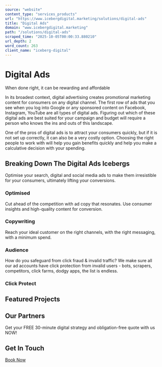 ```yaml
---
source: "website"
content_type: "services_products"
url: "https://www.icebergdigital.marketing/solutions/digital-ads"
title: "Digital Ads"
domain: "www.icebergdigital.marketing"
path: "/solutions/digital-ads"
scraped_time: "2025-10-05T00:00:33.880210"
url_depth: 2
word_count: 263
client_name: "iceberg-digital"
---
```


# Digital Ads

When done right, it can be rewarding and affordable

In its broadest context, digital advertising creates promotional marketing content for consumers on any digital channel. The first row of ads that you see when you log into Google or any sponsored content on Facebook, Instagram, YouTube are all types of digital ads. Figuring out which of these digital ads are best suited for your campaign and budget will require a person who knows the ins and outs of this landscape.

One of the pros of digital ads is to attract your consumers quickly, but if it is not set up correctly, it can also be a very costly option. Choosing the right people to work with will help you gain benefits quickly and help you make a calculative decision with your spending.

## Breaking Down The Digital Ads Icebergs

Optimise your search, digital and social media ads to make them irresistible for your consumers, ultimately lifting your conversions.

### Optimised

Cut ahead of the competition with ad copy that resonates. Use consumer insights and high-quality content for conversion.

### Copywriting

Reach your ideal customer on the right channels, with the right messaging, with a minimum spend.

### Audience

How do you safeguard from click fraud & invalid traffic? We make sure all our ad accounts have click protection from invalid users - bots, scrapers, competitors, click farms, dodgy apps, the list is endless.

### Click Protect

## Featured Projects

## Our Partners

Get your FREE 30-minute digital strategy and obligation-free quote with us NOW!

## Get In Touch

[Book Now](https://www.icebergdigital.marketing/contact)